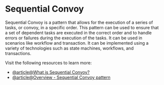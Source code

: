 # Sequential Convoy

Sequential Convoy is a pattern that allows for the execution of a series of tasks, or convoy, in a specific order. This pattern can be used to ensure that a set of dependent tasks are executed in the correct order and to handle errors or failures during the execution of the tasks. It can be used in scenarios like workflow and transaction. It can be implemented using a variety of technologies such as state machines, workflows, and transactions.

Visit the following resources to learn more:

- [@article@What is Sequential Convoy?](https://learn.microsoft.com/en-us/biztalk/core/sequential-convoys)
- [@article@Overview - Sequential Convoy pattern](https://learn.microsoft.com/en-us/azure/architecture/patterns/sequential-convoy)